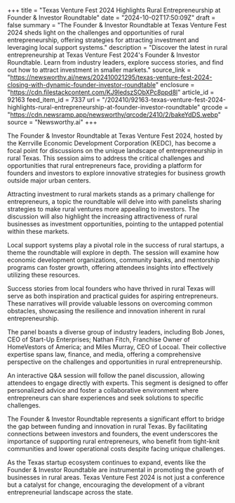 +++
title = "Texas Venture Fest 2024 Highlights Rural Entrepreneurship at Founder & Investor Roundtable"
date = "2024-10-02T17:50:09Z"
draft = false
summary = "The Founder & Investor Roundtable at Texas Venture Fest 2024 sheds light on the challenges and opportunities of rural entrepreneurship, offering strategies for attracting investment and leveraging local support systems."
description = "Discover the latest in rural entrepreneurship at Texas Venture Fest 2024's Founder & Investor Roundtable. Learn from industry leaders, explore success stories, and find out how to attract investment in smaller markets."
source_link = "https://newsworthy.ai/news/202410021295/texas-venture-fest-2024-closing-with-dynamic-founder-investor-roundtable"
enclosure = "https://cdn.filestackcontent.com/KJ9ledszSObXPc8ppd8l"
article_id = 92163
feed_item_id = 7337
url = "/202410/92163-texas-venture-fest-2024-highlights-rural-entrepreneurship-at-founder-investor-roundtable"
qrcode = "https://cdn.newsramp.app/newsworthy/qrcode/2410/2/bakeYdDS.webp"
source = "Newsworthy.ai"
+++

<p>The Founder & Investor Roundtable at Texas Venture Fest 2024, hosted by the Kerrville Economic Development Corporation (KEDC), has become a focal point for discussions on the unique landscape of entrepreneurship in rural Texas. This session aims to address the critical challenges and opportunities that rural entrepreneurs face, providing a platform for founders and investors to explore innovative strategies for business growth outside major urban centers.</p><p>Attracting investment to rural markets stands as a primary challenge for entrepreneurs, a topic the roundtable will delve into with panelists sharing strategies to make rural ventures more appealing to investors. The discussion will also highlight the increasing attractiveness of rural businesses as investment opportunities, pointing to the untapped potential within these markets.</p><p>Local support systems play a pivotal role in the success of rural startups, a theme the roundtable will explore in depth. The session will examine how economic development organizations, community banks, and mentorship programs can foster growth, offering attendees insights into effectively utilizing these resources.</p><p>Success stories from local founders who have thrived in rural Texas will serve as both inspiration and practical guides for aspiring entrepreneurs. These narratives will provide valuable lessons on overcoming common obstacles, showcasing the resilience and innovation inherent in rural entrepreneurship.</p><p>The panel boasts a diverse group of industry leaders, including Bob Jones, CEO of Start-Up Enterprises; Nathan Fitch, Franchise Owner of HomeVestors of America; and Miles Murray, CEO of Locoal. Their collective expertise spans law, finance, and media, offering a comprehensive perspective on the challenges and opportunities in rural entrepreneurship.</p><p>An interactive Q&A session will follow the panel discussion, allowing attendees to engage directly with experts. This segment is designed to offer personalized advice and foster a collaborative environment where entrepreneurs can share experiences and seek solutions to specific challenges.</p><p>The Founder & Investor Roundtable represents a significant effort to bridge the gap between funding and innovation in rural Texas. By facilitating connections between investors and founders, the event underscores the importance of supporting rural entrepreneurs, who benefit from tight-knit communities and lower operational costs despite facing unique challenges.</p><p>As the Texas startup ecosystem continues to expand, events like the Founder & Investor Roundtable are instrumental in promoting the growth of businesses in rural areas. Texas Venture Fest 2024 is not just a conference but a catalyst for change, encouraging the development of a vibrant entrepreneurial landscape across the state.</p>